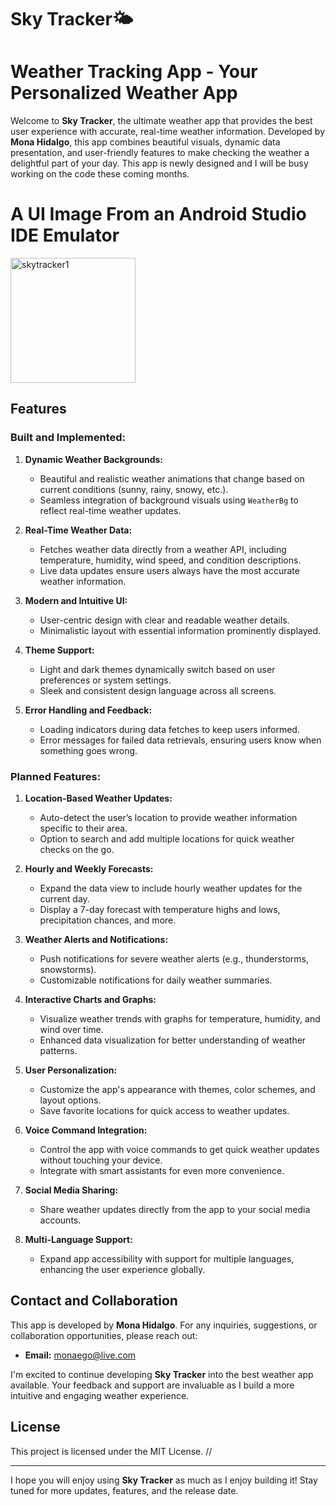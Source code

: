 # Sky Tracker🌤️
# Weather Tracking App - Your Personalized Weather App

Welcome to **Sky Tracker**, the ultimate weather app that provides the best user experience with accurate, real-time weather information. Developed by **Mona Hidalgo**, this app combines beautiful visuals, dynamic data presentation, and user-friendly features to make checking the weather a delightful part of your day. This app is newly designed and I will be busy working on the code these coming months. 

# A UI Image From an Android Studio IDE Emulator
<img src="https://github.com/user-attachments/assets/cd171834-9f04-48f7-99b8-51d240fb07e9" alt="skytracker1" width="200" />

## Features

### **Built and Implemented:**

1. **Dynamic Weather Backgrounds:**
    - Beautiful and realistic weather animations that change based on current conditions (sunny, rainy, snowy, etc.).
    - Seamless integration of background visuals using `WeatherBg` to reflect real-time weather updates.

2. **Real-Time Weather Data:**
    - Fetches weather data directly from a weather API, including temperature, humidity, wind speed, and condition descriptions.
    - Live data updates ensure users always have the most accurate weather information.

3. **Modern and Intuitive UI:**
    - User-centric design with clear and readable weather details.
    - Minimalistic layout with essential information prominently displayed.

4. **Theme Support:**
    - Light and dark themes dynamically switch based on user preferences or system settings.
    - Sleek and consistent design language across all screens.

5. **Error Handling and Feedback:**
    - Loading indicators during data fetches to keep users informed.
    - Error messages for failed data retrievals, ensuring users know when something goes wrong.

### **Planned Features:**

1. **Location-Based Weather Updates:**
    - Auto-detect the user’s location to provide weather information specific to their area.
    - Option to search and add multiple locations for quick weather checks on the go.

2. **Hourly and Weekly Forecasts:**
    - Expand the data view to include hourly weather updates for the current day.
    - Display a 7-day forecast with temperature highs and lows, precipitation chances, and more.

3. **Weather Alerts and Notifications:**
    - Push notifications for severe weather alerts (e.g., thunderstorms, snowstorms).
    - Customizable notifications for daily weather summaries.

4. **Interactive Charts and Graphs:**
    - Visualize weather trends with graphs for temperature, humidity, and wind over time.
    - Enhanced data visualization for better understanding of weather patterns.

5. **User Personalization:**
    - Customize the app's appearance with themes, color schemes, and layout options.
    - Save favorite locations for quick access to weather updates.

6. **Voice Command Integration:**
    - Control the app with voice commands to get quick weather updates without touching your device.
    - Integrate with smart assistants for even more convenience.

7. **Social Media Sharing:**
    - Share weather updates directly from the app to your social media accounts.

8. **Multi-Language Support:**
    - Expand app accessibility with support for multiple languages, enhancing the user experience globally.

## Contact and Collaboration

This app is developed by **Mona Hidalgo**. For any inquiries, suggestions, or collaboration opportunities, please reach out:

- **Email:** monaego@live.com

I'm excited to continue developing **Sky Tracker** into the best weather app available. Your feedback and support are invaluable as I build a more intuitive and engaging weather experience.

## License

This project is licensed under the MIT License.  //

---

I hope you will enjoy using **Sky Tracker** as much as I enjoy building it! Stay tuned for more updates, features, and the release date.

